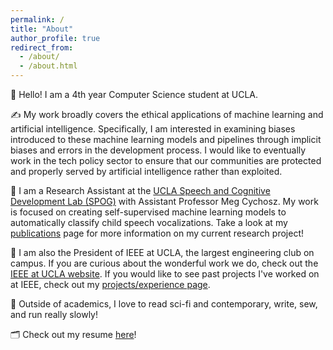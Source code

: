 ```yaml
---
permalink: /
title: "About"
author_profile: true
redirect_from: 
  - /about/
  - /about.html
---
```


👋 Hello! I am a 4th year Computer Science student at UCLA. 

✍️ My work broadly covers the ethical applications of machine learning and artificial intelligence. Specifically, I am interested in examining biases introduced to these machine learning models and pipelines through implicit biases and errors in the development process. I would like to eventually work in the tech policy sector to ensure that our communities are protected and properly served by artificial intelligence rather than exploited.

💬 I am a Research Assistant at the <a href="https://spog.ucla.edu/" target="_blank">UCLA Speech and Cognitive Development Lab (SPOG)</a> with Assistant Professor Meg Cychosz. My work is focused on creating self-supervised machine learning models to automatically classify child speech vocalizations. Take a look at my <a href="https://theozhangg.github.io/publications/" target="_blank">publications</a> page for more information on my current research project!

🤖 I am also the President of IEEE at UCLA, the largest engineering club on campus. If you are curious about the wonderful work we do, check out the <a href="https://ieeebruins.com/" target="_blank">IEEE at UCLA website</a>. If you would like to see past projects I've worked on at IEEE, check out my <a href="https://theozhangg.github.io/projects/" target="_blank">projects/experience page</a>.

📖 Outside of academics, I love to read sci-fi and contemporary, write, sew, and run really slowly!

🗂️ Check out my resume <a href="http://theozhangg.github.io/files/Resume.pdf" target="_blank">here</a>!